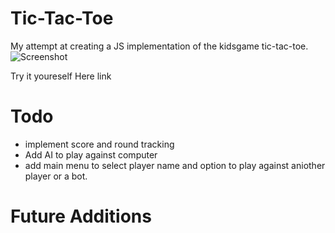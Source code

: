 # Tic-Tac-Toe

My attempt at creating a JS implementation of the kidsgame tic-tac-toe.
![Screenshot](screenshot.png)

Try it youreself Here link

# Todo

- implement score and round tracking
- Add AI to play against computer
- add main menu to select player name and option to play against aniother player or a bot.

# Future Additions
